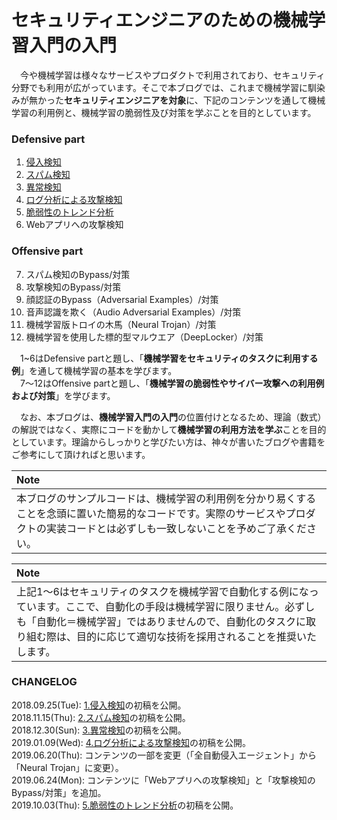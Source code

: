 # セキュリティエンジニアのための機械学習入門の入門

　今や機械学習は様々なサービスやプロダクトで利用されており、セキュリティ分野でも利用が広がっています。そこで本ブログでは、これまで機械学習に馴染みが無かった**セキュリティエンジニアを対象**に、下記のコンテンツを通して機械学習の利用例と、機械学習の脆弱性及び対策を学ぶことを目的としています。  

### Defensive part
 1. [侵入検知](https://github.com/13o-bbr-bbq/machine_learning_security/blob/master/Security_and_MachineLearning/Chap1_IntrusionDetection.md)  
 2. [スパム検知](https://github.com/13o-bbr-bbq/machine_learning_security/blob/master/Security_and_MachineLearning/Chap2_SpamDetection.md)  
 3. [異常検知](https://github.com/13o-bbr-bbq/machine_learning_security/blob/master/Security_and_MachineLearning/Chap3_AnomalyDetection.md)  
 4. [ログ分析による攻撃検知](https://github.com/13o-bbr-bbq/machine_learning_security/blob/master/Security_and_MachineLearning/Chap4_AttackDetection.md)  
 5. [脆弱性のトレンド分析](https://github.com/13o-bbr-bbq/machine_learning_security/blob/master/Security_and_MachineLearning/Chap5_VulnerabilityTrend.md)  
 6. Webアプリへの攻撃検知  

### Offensive part
 7. スパム検知のBypass/対策  
 8. 攻撃検知のBypass/対策  
 9. 顔認証のBypass（Adversarial Examples）/対策  
 10. 音声認識を欺く（Audio Adversarial Examples）/対策  
 11. 機械学習版トロイの木馬（Neural Trojan）/対策  
 12. 機械学習を使用した標的型マルウエア（DeepLocker）/対策  

　1~6はDefensive partと題し、「**機械学習をセキュリティのタスクに利用する例**」を通して機械学習の基本を学びます。  
　7～12はOffensive partと題し、「**機械学習の脆弱性やサイバー攻撃への利用例および対策**」を学びます。  

　なお、本ブログは、**機械学習入門の入門**の位置付けとなるため、理論（数式）の解説ではなく、実際にコードを動かして**機械学習の利用方法を学ぶ**ことを目的としています。理論からしっかりと学びたい方は、神々が書いたブログや書籍をご参考にして頂ければと思います。  

| Note |
|:-----|
| 本ブログのサンプルコードは、機械学習の利用例を分かり易くすることを念頭に置いた簡易的なコードです。実際のサービスやプロダクトの実装コードとは必ずしも一致しないことを予めご了承ください。|

| Note |
|:-----|
| 上記1～6はセキュリティのタスクを機械学習で自動化する例になっています。ここで、自動化の手段は機械学習に限りません。必ずしも「自動化＝機械学習」ではありませんので、自動化のタスクに取り組む際は、目的に応じて適切な技術を採用されることを推奨いたします。|

### CHANGELOG
2018.09.25(Tue): [1.侵入検知](https://github.com/13o-bbr-bbq/machine_learning_security/blob/master/Security_and_MachineLearning/Chap1_IntrusionDetection.md)の初稿を公開。  
2018.11.15(Thu): [2.スパム検知](https://github.com/13o-bbr-bbq/machine_learning_security/blob/master/Security_and_MachineLearning/Chap2_SpamDetection.md)の初稿を公開。  
2018.12.30(Sun): [3.異常検知](https://github.com/13o-bbr-bbq/machine_learning_security/blob/master/Security_and_MachineLearning/Chap3_AnomalyDetection.md)の初稿を公開。  
2019.01.09(Wed): [4.ログ分析による攻撃検知](https://github.com/13o-bbr-bbq/machine_learning_security/blob/master/Security_and_MachineLearning/Chap4_AttackDetection.md)の初稿を公開。  
2019.06.20(Thu): コンテンツの一部を変更（「全自動侵入エージェント」から「Neural Trojan」に変更）。  
2019.06.24(Mon): コンテンツに「Webアプリへの攻撃検知」と「攻撃検知のBypass/対策」を追加。  
2019.10.03(Thu): [5.脆弱性のトレンド分析](https://github.com/13o-bbr-bbq/machine_learning_security/blob/master/Security_and_MachineLearning/Chap5_VulnerabilityTrend.md)の初稿を公開。  
